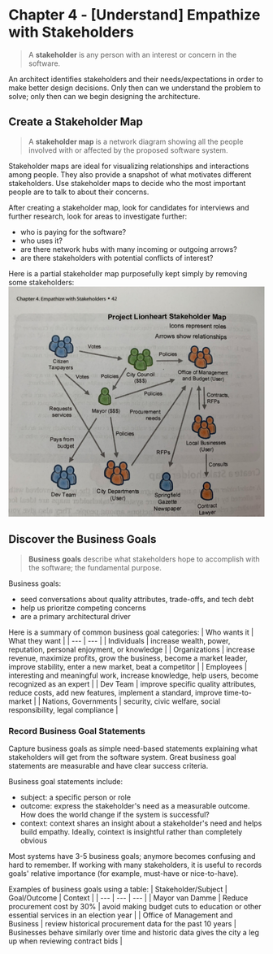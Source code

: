 # Chapter 4 - [Understand] Empathize with Stakeholders
> A __stakeholder__ is any person with an interest or concern in the software.

An architect identifies stakeholders and their needs/expectations in order to make better design decisions.
Only then can we understand the problem to solve; only then can we begin designing the architecture.

## Create a Stakeholder Map
> A __stakeholder map__ is a network diagram showing all the people involved with or affected by the proposed software system.

Stakeholder maps are ideal for visualizing relationships and interactions among people.
They also provide a snapshot of what motivates different stakeholders.
Use stakeholder maps to decide who the most important people are to talk to about their concerns.

After creating a stakeholder map, look for candidates for interviews and further research, look for areas to investigate further:
- who is paying for the software?
- who uses it?
- are there network hubs with many incoming or outgoing arrows?
- are there stakeholders with potential conflicts of interest?

Here is a partial stakeholder map purposefully kept simply by removing some stakeholders:
![stakeholder-map](stakeholder-map.jpg)

## Discover the Business Goals
> __Business goals__ describe what stakeholders hope to accomplish with the software; the fundamental purpose.

Business goals:
- seed conversations about quality attributes, trade-offs, and tech debt
- help us prioritze competing concerns
- are a primary architectural driver

Here is a summary of common business goal categories:
| Who wants it | What they want |
| --- | --- |
| Individuals | increase wealth, power, reputation, personal enjoyment, or knowledge |
| Organizations | increase revenue, maximize profits, grow the business, become a market leader, improve stability, enter a new market, beat a competitor |
| Employees | interesting and meaningful work, increase knowledge, help users, become recognized as an expert |
| Dev Team | improve specific quality attributes, reduce costs, add new features, implement a standard, improve time-to-market |
| Nations, Governments | security, civic welfare, social responsibility, legal compliance |

### Record Business Goal Statements
Capture business goals as simple need-based statements explaining what stakeholders will get from the software system.
Great business goal statements are measurable and have clear success criteria.

Business goal statements include:
- subject: a specific person or role
- outcome: express the stakeholder's need as a measurable outcome. How does the world change if the system is successful?
- context: context shares an insight about a stakeholder's need and helps build empathy. Ideally, cointext is insightful rather than completely obvious

Most systems have 3-5 business goals; anymore becomes confusing and hard to remember.
If working with many stakeholders, it is useful to records goals' relative importance (for example, must-have or nice-to-have).

Examples of business goals using a table:
| Stakeholder/Subject | Goal/Outcome | Context |
| --- | --- | --- |
| Mayor van Damme | Reduce procurement cost by 30% | avoid making budget cuts to education or other essential services in an election year |
| Office of Management and Business | review historical procurement data for the past 10 years | Businesses behave similarly over time and historic data gives the city a leg up when reviewing contract bids |
